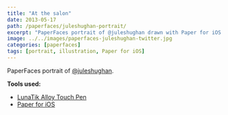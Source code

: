 ```yaml
---
title: "At the salon"
date: 2013-05-17
path: /paperfaces/juleshughan-portrait/
excerpt: "PaperFaces portrait of @juleshughan drawn with Paper for iOS on an iPad."
image: ../../images/paperfaces-juleshughan-twitter.jpg
categories: [paperfaces]
tags: [portrait, illustration, Paper for iOS]
---
```


PaperFaces portrait of [@juleshughan](https://twitter.com/juleshughan).

**Tools used:**

- [LunaTik Alloy Touch Pen](https://www.amazon.com/gp/product/B00821TR7G/ref=as_li_ss_tl?ie=UTF8&tag=mademist-20&linkCode=as2&camp=1789&creative=390957&creativeASIN=B00821TR7G)
- [Paper for iOS](https://paper.bywetransfer.com/)
